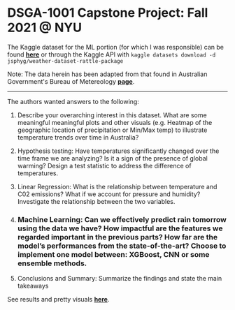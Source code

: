 # DSGA-1001 Capstone Project: Fall 2021 @ NYU

The Kaggle dataset for the ML portion (for which I was responsible) can be found __[here](https://www.kaggle.com/jsphyg/weather-dataset-rattle-package)__ or through the Kaggle API with `kaggle datasets download -d jsphyg/weather-dataset-rattle-package`

Note: The data herein has been adapted from that found in Australian Government's Bureau of Metereology __[page](http://www.bom.gov.au/climate/data/)__.
___
The authors wanted answers to the following:

1)	Describe your overarching interest in this dataset. What are some meaningful meaningful plots and other visuals (e.g. Heatmap of the geographic location of precipitation or Min/Max temp) to illustrate temperature trends over time in Australia?
 
2)	Hypothesis testing: Have temperatures significantly changed over the time frame we are analyzing? Is it a sign of the presence of global warming? Design a test statistic to address the difference of temperatures.

3)	Linear Regression: What is the relationship between temperature and C02 emissions? What if we account for pressure and humidity? Investigate the relationship between the two variables.

4)	### Machine Learning: Can we effectively predict rain tomorrow using the data we have? How impactful are the features we regarded important in the previous parts? How far are the model’s performances from the state-of-the-art? Choose to implement one model between: XGBoost, CNN or some ensemble methods.

5)	Conclusions and Summary: Summarize the findings and state the main takeaways

See results and pretty visuals __[here](https://github.com/gcalbertini/rainAUS/blob/13b26bdc0200903c3de33b778a5a26f2b6c77374/capstone_project.ipynb)__.

